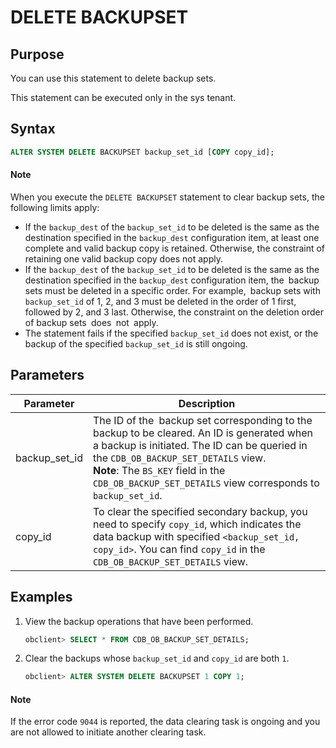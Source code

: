 # DELETE BACKUPSET

## Purpose

You can use this statement to delete backup sets.

This statement can be executed only in the sys tenant.

## Syntax

```sql
ALTER SYSTEM DELETE BACKUPSET backup_set_id [COPY copy_id];
```

  <main id="notice" type='explain'>
    <h4>Note</h4>
    <p>When you execute the <code>DELETE BACKUPSET</code> statement to clear backup sets, the following limits apply:</p>
    <ul>
    <li>If the <code>backup_dest</code> of the <code>backup_set_id</code> to be deleted is the same as the destination specified in the <code>backup_dest</code> configuration item, at least one complete and valid backup copy is retained. <code></code><code></code>Otherwise, the constraint of retaining one valid backup copy does not apply. </li>
    <li>If the <code>backup_dest</code> of the <code>backup_set_id</code> to be deleted is the same as the destination specified in the <code>backup_dest</code> configuration item, the<code> </code>backup sets must be deleted in a specific order. For example,<code> </code>backup sets with <code>backup_set_id</code> of 1, 2, and 3 must be deleted in the order of 1 first, followed by 2, and 3 last. Otherwise, the constraint on the deletion order of backup sets<code> </code>does<code> </code>not<code> </code>apply. </li>
    <li>The statement fails if the specified <code>backup_set_id</code> does not exist, or the backup of the specified <code>backup_set_id</code> is still ongoing. </li>
    </ul>
  </main>

## Parameters

| **Parameter** | **Description** |
|---------------|----------------------|
| backup_set_id | The ID of the` `backup set corresponding to the backup to be cleared. An ID is generated when a backup is initiated. The ID can be queried in the `CDB_OB_BACKUP_SET_DETAILS` view.  <br>**Note**: The `BS_KEY` field in the `CDB_OB_BACKUP_SET_DETAILS` view corresponds to `backup_set_id`.  |
| copy_id | To clear the specified secondary backup, you need to specify `copy_id`, which indicates the data backup with specified `<backup_set_id, copy_id>`. You can find `copy_id` in the `CDB_OB_BACKUP_SET_DETAILS` view.  |

## Examples

1. View the backup operations that have been performed.

   ```sql
   obclient> SELECT * FROM CDB_OB_BACKUP_SET_DETAILS;
   ```

2. Clear the backups whose `backup_set_id` and `copy_id` are both `1`.

   ```sql
   obclient> ALTER SYSTEM DELETE BACKUPSET 1 COPY 1;
   ```

  <main id="notice" type='explain'>
    <h4>Note</h4>
    <p>If the error code <code>9044</code> is reported, the data clearing task is ongoing and you are not allowed to initiate another clearing task. </p>
  </main>
